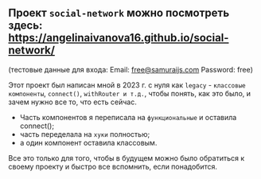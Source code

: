## Проект ```social-network``` можно посмотреть здесь: https://angelinaivanova16.github.io/social-network/
(тестовые данные для входа: Email: free@samuraijs.com Password: free)

Этот проект был написан мной в 2023 г. с нуля как ```legacy``` - ```классовые компоненты```, ```connect()```, ```withRouter и т.д.```, чтобы понять, как это было, и зачем нужно все то, что есть сейчас.
* Часть компонентов я переписала на ```функциональные``` и оставила connect(); 
* часть переделала на ```хуки``` полностью;
* а один компонент оставила классовым.
  
Все это только для того, чтобы в будущем можно было обратиться к своему проекту и быстро все вспомнить, если понадобится.
